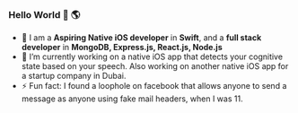 ### Hello World 👋 🌎

- 👾 I am a **Aspiring Native iOS developer** in **Swift**, and a **full stack developer** in **MongoDB, Express.js, React.js, Node.js**
- 🔭  I’m currently working on a native iOS app that detects your cognitive state based on your speech. Also working on another native iOS app for a startup company in Dubai.
- ⚡  Fun fact: I found a loophole on facebook that allows anyone to send a message as anyone using fake mail headers, when I was 11.
